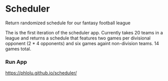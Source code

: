 # Scheduler
Return randomized schedule for our fantasy football league

The is the first iteration of the scheduler app. Currently takes 20 teams in a league and returns a schedule that features two games per divisional opponent (2 * 4 opponents) and six games againt non-division teams. 14 games total.

### Run App
https://phlolu.github.io/scheduler/
